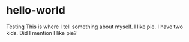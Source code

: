 # hello-world
Testing
This is where I tell something about myself. I like pie. I have two kids. Did I mention I like pie?
